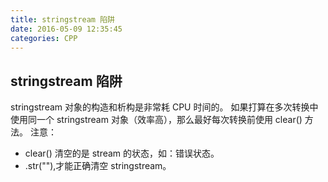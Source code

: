 ```yaml
---
title: stringstream 陷阱
date: 2016-05-09 12:35:45
categories: CPP
---
```


## stringstream 陷阱
stringstream 对象的构造和析构是非常耗 CPU 时间的。
如果打算在多次转换中使用同一个 stringstream 对象（效率高），那么最好每次转换前使用 clear() 方法。
注意：
* clear() 清空的是 stream 的状态，如：错误状态。
* .str(""),才能正确清空 stringstream。

